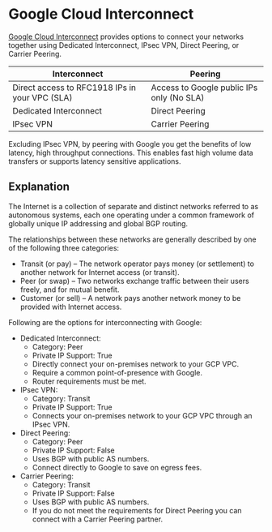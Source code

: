 # Google Cloud Interconnect

[Google Cloud Interconnect](https://cloud.google.com/interconnect/) provides options to connect your networks together using Dedicated Interconnect, IPsec VPN, Direct Peering, or Carrier Peering.

| Interconnect                                   | Peering                                   |
| ---------------------------------------------- | ----------------------------------------- |
| Direct access to RFC1918 IPs in your VPC (SLA) | Access to Google public IPs only (No SLA) |
| Dedicated Interconnect                         | Direct Peering                            |
| IPsec VPN                                      | Carrier Peering                           |

Excluding IPsec VPN, by peering with Google you get the benefits of low latency, high throughput connections. This enables fast high volume data transfers or supports latency sensitive applications.

## Explanation

The Internet is a collection of separate and distinct networks referred to as autonomous systems, each one operating under a common framework of globally unique IP addressing and global BGP routing.

The relationships between these networks are generally described by one of the following three categories:

* Transit (or pay) – The network operator pays money (or settlement) to another network for Internet access (or transit).
* Peer (or swap) – Two networks exchange traffic between their users freely, and for mutual benefit.
* Customer (or sell) – A network pays another network money to be provided with Internet access.

Following are the options for interconnecting with Google:

* Dedicated Interconnect:
  * Category: Peer
  * Private IP Support: True
  * Directly connect your on-premises network to your GCP VPC.
  * Require a common point-of-presence with Google.
  * Router requirements must be met.
* IPsec VPN:
  * Category: Transit
  * Private IP Support: True
  * Connects your on-premises network to your GCP VPC through an IPsec VPN.
* Direct Peering:
  * Category: Peer
  * Private IP Support: False
  * Uses BGP with public AS numbers.
  * Connect directly to Google to save on egress fees.
* Carrier Peering:
  * Category: Transit
  * Private IP Support: False
  * Uses BGP with public AS numbers.
  * If you do not meet the requirements for Direct Peering you can connect with a Carrier Peering partner.
